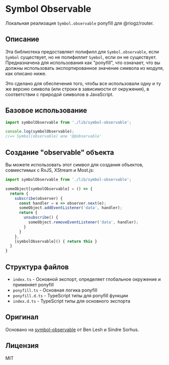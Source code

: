 # Symbol Observable

Локальная реализация `Symbol.observable` ponyfill для @riogz/router.

## Описание

Эта библиотека предоставляет полифилл для `Symbol.observable`, если `Symbol` существует, но не полифиллит `Symbol`, если он не существует. Предназначена для использования как "ponyfill", что означает, что вы должны использовать экспортированное значение символа из модуля, как описано ниже.

Это сделано для обеспечения того, чтобы все использовали одну и ту же версию символа (или строки в зависимости от окружения), в соответствии с природой символов в JavaScript.

## Базовое использование

```typescript
import symbolObservable from './lib/symbol-observable';

console.log(symbolObservable);
//=> Symbol(observable) или '@@observable'
```

## Создание "observable" объекта

Вы можете использовать этот символ для создания объектов, совместимых с RxJS, XStream и Most.js:

```typescript
import symbolObservable from './lib/symbol-observable';

someObject[symbolObservable] = () => {
  return {
    subscribe(observer) {
      const handler = e => observer.next(e);
      someObject.addEventListener('data', handler);
      return {
        unsubscribe() {
          someObject.removeEventListener('data', handler);
        }
      }
    },
    [symbolObservable]() { return this }
  }
}
```

## Структура файлов

- `index.ts` - Основной экспорт, определяет глобальное окружение и применяет ponyfill
- `ponyfill.ts` - Основная логика ponyfill
- `ponyfill.d.ts` - TypeScript типы для ponyfill функции
- `index.d.ts` - TypeScript типы для основного экспорта

## Оригинал

Основано на [symbol-observable](https://github.com/benlesh/symbol-observable) от Ben Lesh и Sindre Sorhus.

## Лицензия

MIT 